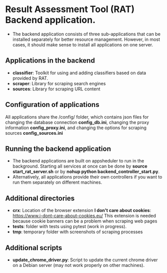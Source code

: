 # Result Assessment Tool (RAT) Backend application.
- The backend application consists of three sub-applications that can be installed separately for better resource management. However, in most cases, it should make sense to install all applications on one server.

## Applications in the backend
- **classifier**: Toolkit for using and adding classifiers based on data provided by RAT.
- **scraper**: Library for scraping search engines
- **sources**: Library for scraping URL content

## Configuration of applications
All applications share the /config/ folder, which contains json files for changing the database connection **config_db.ini**, changing the proxy information **config_proxy.ini**, and changing the options for scraping sources **config_sources.ini**

## Running the backend application
- The backend applications are built on appsheduler to run in the background. Starting all services at once can be done by **source start_rat_server.sh** or by **nohup python backend_controller_start.py**.
- Alternatively, all applications provide their own controllers if you want to run them separately on different machines.

## Additional directories
- **crx**: Location of the browser extension **I don't care about cookies**: https://www.i-dont-care-about-cookies.eu/ This extension is needed because cookie banners can be a problem when scraping web pages
- **tests**: folder with tests using pytest (work in progress).
- **tmp**: temporary folder with screenshots of scraping processes

## Additional scripts
- **update_chrome_driver.py**: Script to update the current chrome driver on a Debian server (may not work properly on other machines).
